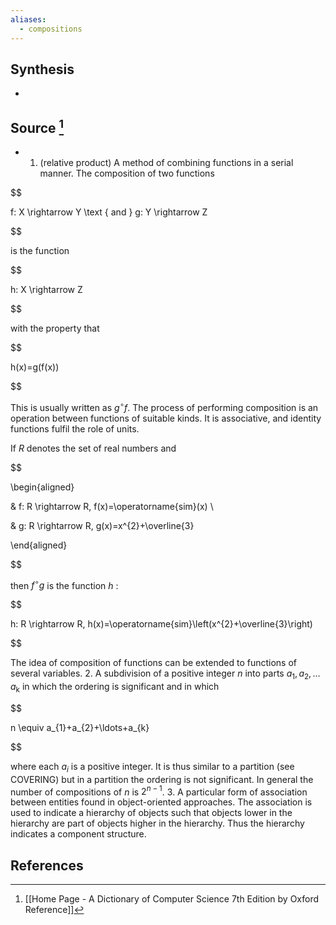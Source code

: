 ```yaml
---
aliases:
  - compositions
---
```

## Synthesis
- 
## Source [^1]
- 1. (relative product) A method of combining functions in a serial manner. The composition of two functions

  

$$

f: X \rightarrow Y \text { and } g: Y \rightarrow Z

$$

  

is the function

  

$$

h: X \rightarrow Z

$$

  

with the property that

  

$$

h(x)=g(f(x))

$$

  

This is usually written as $g^{\circ} f$. The process of performing composition is an operation between functions of suitable kinds. It is associative, and identity functions fulfil the role of units.

  

If $R$ denotes the set of real numbers and

  

$$

\begin{aligned}

& f: R \rightarrow R, f(x)=\operatorname{sim}(x) \\

& g: R \rightarrow R, g(x)=x^{2}+\overline{3}

\end{aligned}

$$

  

then $f^{\circ} g$ is the function $h$ :

  

$$

h: R \rightarrow R, h(x)=\operatorname{sim}\left(x^{2}+\overline{3}\right)

$$

  

The idea of composition of functions can be extended to functions of several variables. 2. A subdivision of a positive integer $n$ into parts $a_{1}, a_{2}, \ldots a_{\mathrm{k}}$ in which the ordering is significant and in which

  

$$

n \equiv a_{1}+a_{2}+\ldots+a_{k}

$$

  

where each $a_{i}$ is a positive integer. It is thus similar to a partition (see COVERING) but in a partition the ordering is not significant. In general the number of compositions of $n$ is $2^{n-1}$. 3. A particular form of association between entities found in object-oriented approaches. The association is used to indicate a hierarchy of objects such that objects lower in the hierarchy are part of objects higher in the hierarchy. Thus the hierarchy indicates a component structure.
## References

[^1]: [[Home Page - A Dictionary of Computer Science 7th Edition by Oxford Reference]]